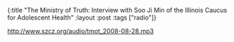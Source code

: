 {:title "The Ministry of Truth: Interview with Soo Ji Min of the Illinois Caucus for Adolescent Health"
:layout :post
:tags  ["radio"]}

<http://www.szcz.org/audio/tmot_2008-08-28.mp3>


